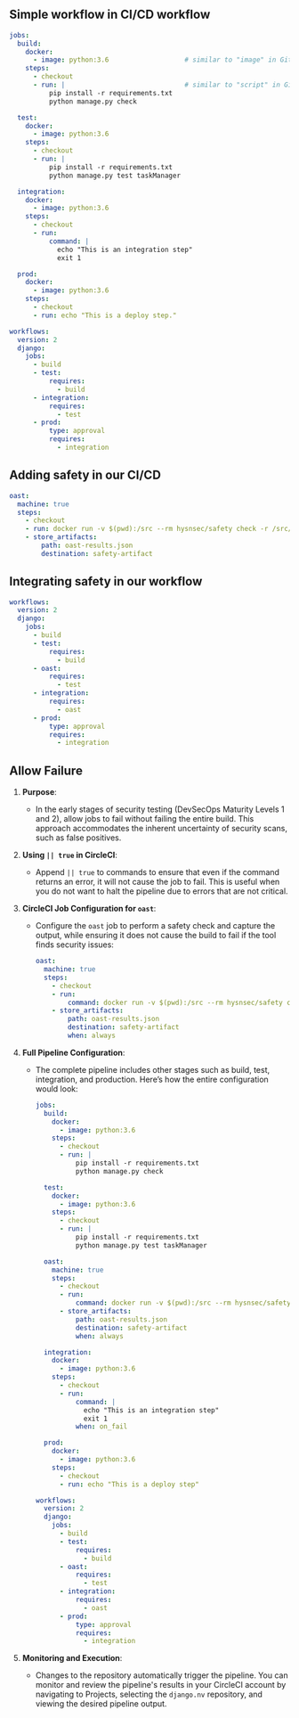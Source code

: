 
## Simple workflow in CI/CD workflow 

```yml
jobs:
  build:
    docker:
      - image: python:3.6                   # similar to "image" in GitLab
    steps:
      - checkout
      - run: |                              # similar to "script" in GitLab
          pip install -r requirements.txt
          python manage.py check

  test:
    docker:
      - image: python:3.6
    steps:
      - checkout
      - run: |
          pip install -r requirements.txt
          python manage.py test taskManager

  integration:
    docker:
      - image: python:3.6
    steps:
      - checkout
      - run:
          command: |
            echo "This is an integration step"
            exit 1

  prod:
    docker:
      - image: python:3.6
    steps:
      - checkout
      - run: echo "This is a deploy step."

workflows:
  version: 2
  django:
    jobs:
      - build
      - test:
          requires:
            - build 
      - integration:
          requires:
            - test
      - prod:
          type: approval
          requires:
            - integration
```

## Adding safety in our CI/CD

```yml
oast:
  machine: true
  steps:
    - checkout
    - run: docker run -v $(pwd):/src --rm hysnsec/safety check -r /src/requirements.txt --json | tee oast-results.json
    - store_artifacts:
        path: oast-results.json
        destination: safety-artifact
```

## Integrating safety in our workflow 

```yml
workflows:
  version: 2
  django:
    jobs:
      - build
      - test:
          requires:
            - build
      - oast:
          requires:
            - test
      - integration:
          requires:
            - oast
      - prod:
          type: approval
          requires:
            - integration
```

## Allow Failure 

1. **Purpose**:
   - In the early stages of security testing (DevSecOps Maturity Levels 1 and 2), allow jobs to fail without failing the entire build. This approach accommodates the inherent uncertainty of security scans, such as false positives.

2. **Using `|| true` in CircleCI**:
   - Append `|| true` to commands to ensure that even if the command returns an error, it will not cause the job to fail. This is useful when you do not want to halt the pipeline due to errors that are not critical.

3. **CircleCI Job Configuration for `oast`**:
   - Configure the `oast` job to perform a safety check and capture the output, while ensuring it does not cause the build to fail if the tool finds security issues:
     ```yaml
     oast:
       machine: true
       steps:
         - checkout
         - run:
             command: docker run -v $(pwd):/src --rm hysnsec/safety check -r /src/requirements.txt --json | tee oast-results.json || true
         - store_artifacts:
             path: oast-results.json
             destination: safety-artifact
             when: always
     ```

4. **Full Pipeline Configuration**:
   - The complete pipeline includes other stages such as build, test, integration, and production. Here’s how the entire configuration would look:
     ```yaml
     jobs:
       build:
         docker:
           - image: python:3.6
         steps:
           - checkout
           - run: |
               pip install -r requirements.txt
               python manage.py check

       test:
         docker:
           - image: python:3.6
         steps:
           - checkout
           - run: |
               pip install -r requirements.txt
               python manage.py test taskManager

       oast:
         machine: true
         steps:
           - checkout
           - run:
               command: docker run -v $(pwd):/src --rm hysnsec/safety check -r /src/requirements.txt --json | tee oast-results.json || true
           - store_artifacts:
               path: oast-results.json
               destination: safety-artifact
               when: always

       integration:
         docker:
           - image: python:3.6
         steps:
           - checkout
           - run:
               command: |
                 echo "This is an integration step"
                 exit 1
               when: on_fail

       prod:
         docker:
           - image: python:3.6
         steps:
           - checkout
           - run: echo "This is a deploy step"

     workflows:
       version: 2
       django:
         jobs:
           - build
           - test:
               requires:
                 - build
           - oast:
               requires:
                 - test
           - integration:
               requires:
                 - oast
           - prod:
               type: approval
               requires:
                 - integration
     ```

5. **Monitoring and Execution**:
   - Changes to the repository automatically trigger the pipeline. You can monitor and review the pipeline's results in your CircleCI account by navigating to Projects, selecting the `django.nv` repository, and viewing the desired pipeline output.